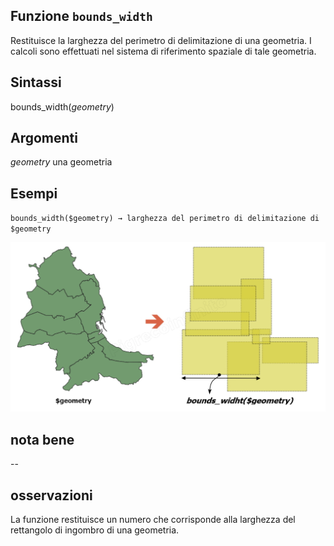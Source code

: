 ## Funzione `bounds_width`

Restituisce la larghezza del perimetro di delimitazione di una geometria. I calcoli sono effettuati nel sistema di riferimento spaziale di tale geometria.

## Sintassi

bounds_width(*geometry*)

## Argomenti

*geometry* una geometria

## Esempi

`bounds_width($geometry) → larghezza del perimetro di delimitazione di $geometry`

![](/img/geometria/bounds/bounds_width1.png)

## nota bene

--

## osservazioni

La funzione restituisce un numero che corrisponde alla larghezza del rettangolo di ingombro di una geometria.
